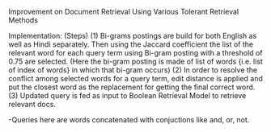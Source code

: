 Improvement on Document Retrieval Using Various Tolerant Retrieval Methods

Implementation: (Steps)
(1) Bi-grams postings are build for both English as well as Hindi separately. Then using the Jaccard coefficient the list of the relevant word for each query term using Bi-gram posting with a threshold of 0.75 are selected. (Here the bi-gram posting is made of list of words {i.e. list of index of words} in which that bi-gram occurs)
(2) In order to resolve the conflict among selected words for a query term, edit distance is applied and put the closest word as the replacement for getting the final correct word.
(3) Updated query is fed as input to Boolean Retrieval Model to retrieve relevant docs.


-Queries here are words concatenated with conjuctions like and, or, not.

